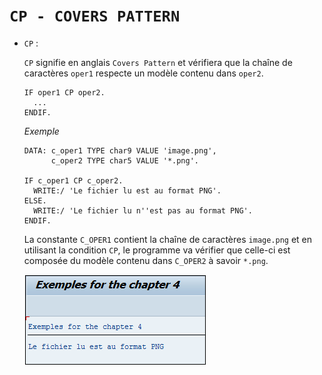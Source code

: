 # **`CP - COVERS PATTERN`**

- `CP` :

  `CP` signifie en anglais `Covers Pattern` et vérifiera que la chaîne de caractères `oper1` respecte un modèle contenu dans `oper2`.

  ```JS
  IF oper1 CP oper2.
    ...
  ENDIF.
  ```

  _Exemple_

  ```JS
  DATA: c_oper1 TYPE char9 VALUE 'image.png',
        c_oper2 TYPE char5 VALUE '*.png'.

  IF c_oper1 CP c_oper2.
    WRITE:/ 'Le fichier lu est au format PNG'.
  ELSE.
    WRITE:/ 'Le fichier lu n''est pas au format PNG'.
  ENDIF.
  ```

  La constante `C_OPER1` contient la chaîne de caractères `image.png` et en utilisant la condition `CP`, le programme va vérifier que celle-ci est composée du modèle contenu dans `C_OPER2` à savoir `*.png`.

  ![](../99%20-%20Ressources/02_Conditions%20-%2009%20-%2001.png)
